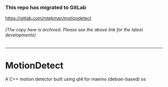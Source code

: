 ### This repo has migrated to GitLab
https://gitlab.com/mtekman/motiondetect
###### (The copy here is archived. Please see the above link for the latest developments)

********


# MotionDetect

A C++ motion detector built using qt4 for maemo (debian-based) os

